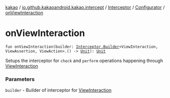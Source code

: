 [kakao](../../../index.md) / [io.github.kakaoandroid.kakao.intercept](../../index.md) / [Interceptor](../index.md) / [Configurator](index.md) / [onViewInteraction](./on-view-interaction.md)

# onViewInteraction

`fun onViewInteraction(builder: `[`Interceptor.Builder`](../-builder/index.md)`<ViewInteraction, ViewAssertion, ViewAction>.() -> `[`Unit`](https://kotlinlang.org/api/latest/jvm/stdlib/kotlin/-unit/index.html)`): `[`Unit`](https://kotlinlang.org/api/latest/jvm/stdlib/kotlin/-unit/index.html)

Setups the interceptor for `check` and `perform` operations happening through [ViewInteraction](#)

### Parameters

`builder` - Builder of interceptor for [ViewInteraction](#)